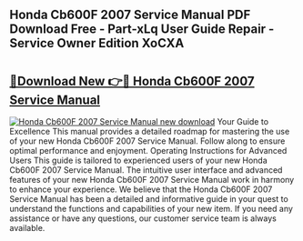 ## Honda Cb600F 2007 Service Manual PDF Download Free - Part-xLq User Guide Repair - Service Owner Edition XoCXA

# <h2><a href="http://cf15487.oget.top/?id=Honda+Cb600F+2007+Service+Manual">🔗Download New 👉🔴 Honda Cb600F 2007 Service Manual</a></h2>

[![Honda Cb600F 2007 Service Manual new download](https://i.imgur.com/5g1atiW.png)](http://cf15487.oget.top/?id=Honda+Cb600F+2007+Service+Manual)
Your Guide to Excellence This manual provides a detailed roadmap for mastering the use of your new Honda Cb600F 2007 Service Manual. Follow along to ensure optimal performance and enjoyment. Operating Instructions for Advanced Users This guide is tailored to experienced users of your new Honda Cb600F 2007 Service Manual. The intuitive user interface and advanced features of your new Honda Cb600F 2007 Service Manual work in harmony to enhance your experience. We believe that the Honda Cb600F 2007 Service Manual has been a detailed and informative guide in your quest to understand the functions and capabilities of your new item. If you need any assistance or have any questions, our customer service team is always available.
